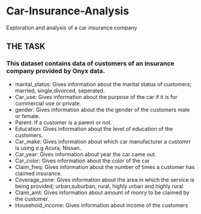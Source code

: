 # Car-Insurance-Analysis
Exploration and analysis of  a car insurance company
## THE TASK
### This dataset contains data of customers of an insurance company provided by Onyx data.
* marital_status: Gives information about the marital status of customers; married, single,divorced, seperated.
* Car_use: Gives information about the purpose of the car if it is for commercial use or private.
* gender: Gives information about the the gender of the customers male or female.
* Parent: If a customer is a parent or not.
* Education: Gives information about the level of education of the customers.
* Car_make: Gives information about which car manufacturer a customrr is using e.g Acura, Nissan.
* Car_year: Gives information about year the car came out.
* Car_color: Gives information about the color of the car
* Claim_freq: Gives information about the number of times a customer has claimed insurance.
* Coverage_zone: Gives information about the area in which the service is being provided; urban,suburban, rural, highly urban and highly rural
* Claim_amt: Gives information about amount of monry to be claimed by the customer.
* Household_income: Gives information about income of the customers
